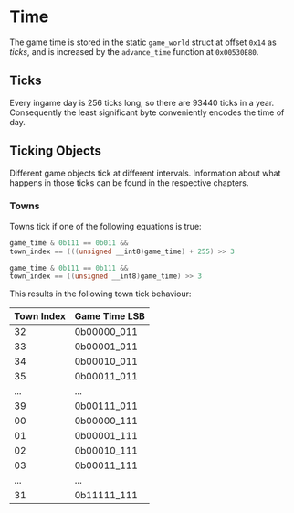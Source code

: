 # Time
The game time is stored in the static `game_world` struct at offset `0x14` as *ticks*, and is increased by the `advance_time` function at `0x00530E80`.

## Ticks
Every ingame day is 256 ticks long, so there are 93440 ticks in a year.
Consequently the least significant byte conveniently encodes the time of day.

## Ticking Objects
Different game objects tick at different intervals.
Information about what happens in those ticks can be found in the respective chapters.

### Towns
Towns tick if one of the following equations is true:
```c
game_time & 0b111 == 0b011 &&
town_index == (((unsigned __int8)game_time) + 255) >> 3
```
```c
game_time & 0b111 == 0b111 &&
town_index == ((unsigned __int8)game_time) >> 3
```
This results in the following town tick behaviour:

|Town Index|Game Time LSB|
|-|-|
|32|0b00000_011|
|33|0b00001_011|
|34|0b00010_011|
|35|0b00011_011|
|...|...|
|39|0b00111_011|
|00|0b00000_111|
|01|0b00001_111|
|02|0b00010_111|
|03|0b00011_111|
|...|...|
|31|0b11111_111|
